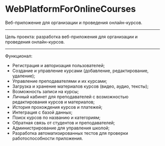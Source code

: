 # WebPlatformForOnlineCourses
Веб-приложение для организации и проведения онлайн-курсов.
__________________________________________________________
Цель проекта: разработка веб-приложения для организации и проведения онлайн-курсов.
__________________________________________________________
Функционал:

 - Регистрация и авторизация пользователей;
 - Создание и управление курсами (добавление, редактирование, удаление);
 - Управление преподавателями и их курсами;
 - Загрузка и хранение материалов курсов (видео, аудио, тексты);
 - Возможность записи на курсы;
 - Личный кабинет для преподавателей с возможностью редактирования курсов и материалов;
 - История прохождения курсов и платежей;
 - Интеграция с базой данных;
 - Поиск курсов по названию и категориям;
 - Обратная связь от студентов и преподавателей;
 - Администрирование для управления школой;
 - Разработка автоматизированных тестов для проверки работоспособности приложения.
